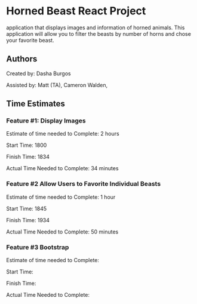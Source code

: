 # Horned Beast React Project

application that displays images and information of horned animals. This application will allow you to filter the beasts by number of horns and chose your favorite beast.

## Authors

Created by: Dasha Burgos

Assisted by: Matt (TA), Cameron Walden,

## Time Estimates

### Feature #1: Display Images

Estimate of time needed to Complete: 2 hours

Start Time: 1800

Finish Time: 1834

Actual Time Needed to Complete: 34 minutes

### Feature #2 Allow Users to Favorite Individual Beasts

Estimate of time needed to Complete: 1 hour

Start Time: 1845

Finish Time: 1934

Actual Time Needed to Complete: 50 minutes

### Feature #3 Bootstrap

Estimate of time needed to Complete:

Start Time:

Finish Time:

Actual Time Needed to Complete:
